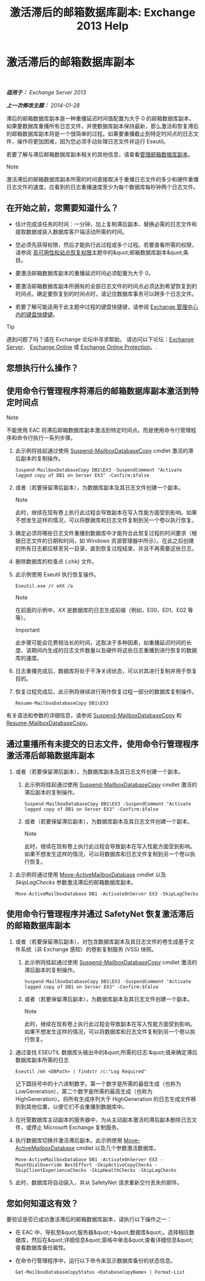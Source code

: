 ﻿---
title: '激活滞后的邮箱数据库副本: Exchange 2013 Help'
TOCTitle: 激活滞后的邮箱数据库副本
ms:assetid: 493d9c40-644d-49d6-9291-949acbcfdcb6
ms:mtpsurl: https://technet.microsoft.com/zh-cn/library/Dd979786(v=EXCHG.150)
ms:contentKeyID: 50490447
ms.date: 05/21/2018
mtps_version: v=EXCHG.150
ms.translationtype: MT
---

# 激活滞后的邮箱数据库副本

 

_**适用于：** Exchange Server 2013_

_**上一次修改主题：** 2014-01-28_

滞后的邮箱数据库副本是一种重播延迟时间值配置为大于 0 的邮箱数据库副本。如果要数据库重播所有日志文件，并使数据库副本保持最新，那么激活和恢复滞后的邮箱数据库副本将是一个很简单的过程。如果要重播截止到特定时间点的日志文件，操作将更加困难，因为您必须手动处理日志文件并运行 Eseutil。

若要了解与滞后邮箱数据库副本相关的其他信息，请查看[管理邮箱数据库副本](managing-mailbox-database-copies-exchange-2013-help.md)。

> [!NOTE]  
> 激活滞后的邮箱数据库副本所需的时间直接取决于重播日志文件的多少和硬件重播日志文件的速度。应看到的日志重播速度至少为每个数据库每秒钟两个日志文件。


## 在开始之前，您需要知道什么？

  - 估计完成该任务的时间：一分钟，加上复制滞后副本、替换必需的日志文件和提取数据或装入数据库客户端活动所需的时间。

  - 您必须先获得权限，然后才能执行此过程或多个过程。若要查看所需的权限，请参阅 [高可用性和站点恢复权限](high-availability-and-site-resilience-permissions-exchange-2013-help.md)主题中的\&quot;邮箱数据库副本\&quot;条目。

  - 要激活邮箱数据库副本的重播延迟时间必须配置为大于 0。

  - 要激活邮箱数据库副本所拥有的全部日志文件的时间点必须达到希望恢复到的时间点。确定要恢复到的时间点时，请记住数据库事务可以跨多个日志文件。

  - 若要了解可能适用于此主题中过程的键盘快捷键，请参阅 [Exchange 管理中心内的键盘快捷键](keyboard-shortcuts-in-the-exchange-admin-center-exchange-online-protection-help.md)。

> [!TIP]  
> 遇到问题了吗？请在 Exchange 论坛中寻求帮助。 请访问以下论坛：<a href="https://go.microsoft.com/fwlink/p/?linkid=60612">Exchange Server</a>、 <a href="https://go.microsoft.com/fwlink/p/?linkid=267542">Exchange Online</a> 或 <a href="https://go.microsoft.com/fwlink/p/?linkid=285351">Exchange Online Protection</a>。.


## 您想执行什么操作？

## 使用命令行管理程序将滞后的邮箱数据库副本激活到特定时间点

> [!NOTE]  
> 不能使用 EAC 将滞后邮箱数据库副本激活到特定时间点。而是使用命令行管理程序和命令行执行一系列步骤。


1.  此示例将挂起通过使用 [Suspend-MailboxDatabaseCopy](https://technet.microsoft.com/zh-cn/library/dd351074\(v=exchg.150\)) cmdlet 激活的滞后副本的复制操作。
    
        Suspend-MailboxDatabaseCopy DB1\EX3 -SuspendComment "Activate lagged copy of DB1 on Server EX3" -Confirm:$false

2.  或者（若要保留滞后副本），为数据库副本及其日志文件创建一个副本。
    
    > [!NOTE]  
    > 此时，继续在现有卷上执行此过程会导致副本在写入性能方面受到影响。如果不想发生这样的情况，可以将数据库和日志文件复制到另一个卷以执行恢复。


3.  确定必须将哪些日志文件重播到数据库中才能符合此恢复过程的时间要求（根据日志文件的日期和时间，如 Windows 资源管理器中所示）。在此之后创建的所有日志都应移至另一目录，直到恢复过程结束，并且不再需要这些日志。

4.  删除数据库的检查点 (.chk) 文件。

5.  此示例使用 Eseutil 执行恢复操作。
    
        Eseutil.exe /r eXX /a
    
    > [!NOTE]  
    > 在前面的示例中，<em>XX</em> 是数据库的日志生成前缀（例如，E00、E01、E02 等等）。
    
    > [!IMPORTANT]  
    > 此步骤可能会花费相当长的时间，这取决于多种因素，如重播延迟时间的长度、该期间内生成的日志文件数量以及硬件将这些日志重播到进行恢复的数据库的速度。


6.  日志重播完成后，数据库将处于干净关闭状态，可以对其进行复制并用于恢复目的。

7.  恢复过程完成后，此示例将继续进行用作恢复过程一部分的数据库复制操作。
    
        Resume-MailboxDatabaseCopy DB1\EX3

有关语法和参数的详细信息，请参阅 [Suspend-MailboxDatabaseCopy](https://technet.microsoft.com/zh-cn/library/dd351074\(v=exchg.150\)) 和 [Resume-MailboxDatabaseCopy](https://technet.microsoft.com/zh-cn/library/dd335220\(v=exchg.150\))。

## 通过重播所有未提交的日志文件，使用命令行管理程序激活滞后邮箱数据库副本

1.  或者（若要保留滞后副本），为数据库副本及其日志文件创建一个副本。
    
    1.  此示例将挂起通过使用 [Suspend-MailboxDatabaseCopy](https://technet.microsoft.com/zh-cn/library/dd351074\(v=exchg.150\)) cmdlet 激活的滞后副本的复制操作。
        
            Suspend-MailboxDatabaseCopy DB1\EX3 -SuspendComment "Activate lagged copy of DB1 on Server EX3" -Confirm:$false
    
    2.  或者（若要保留滞后副本），为数据库副本及其日志文件创建一个副本。
        
        > [!NOTE]  
        > 此时，继续在现有卷上执行此过程会导致副本在写入性能方面受到影响。如果不想发生这样的情况，可以将数据库和日志文件复制到另一个卷以执行恢复。


2.  此示例将通过使用 [Move-ActiveMailboxDatabase](https://technet.microsoft.com/zh-cn/library/dd298068\(v=exchg.150\)) cmdlet 以及 *SkipLagChecks* 参数激活滞后的邮箱数据库副本。
    
        Move-ActiveMailboxDatabase DB1 -ActivateOnServer EX3 -SkipLagChecks

## 使用命令行管理程序并通过 SafetyNet 恢复激活滞后的邮箱数据库副本

1.  或者（若要保留滞后副本），对包含数据库副本及其日志文件的卷生成基于文件系统（非 Exchange 感知）的卷影复制服务 (VSS) 快照。
    
    1.  此示例将挂起通过使用 [Suspend-MailboxDatabaseCopy](https://technet.microsoft.com/zh-cn/library/dd351074\(v=exchg.150\)) cmdlet 激活的滞后副本的复制操作。
        
            Suspend-MailboxDatabaseCopy DB1\EX3 -SuspendComment "Activate lagged copy of DB1 on Server EX3" -Confirm:$false
    
    2.  或者（若要保留滞后副本），为数据库副本及其日志文件创建一个副本。
        
        > [!NOTE]  
        > 此时，继续在现有卷上执行此过程会导致副本在写入性能方面受到影响。如果不想发生这样的情况，可以将数据库和日志文件复制到另一个卷以执行恢复。


2.  通过查找 ESEUTIL 数据库头输出中的\&quot;所需的日志:\&quot;值来确定滞后数据库副本所需的日志
    
        Eseutil /mh <DBPath> | findstr /c:"Log Required"
    
    记下圆括号中的十六进制数字。第一个数字是所需的最低生成（也称为 LowGeneration），第二个数字是所需的最高生成（也称为 HighGeneration）。将所有生成序列大于 HighGeneration 的日志生成文件移到到其他位置，以便它们不会重播到数据库中。

3.  在托管数据库主动副本的服务器中，为从主动副本激活的滞后副本删除日志文件，或停止 Microsoft Exchange 复制服务。

4.  执行数据库切换并激活滞后副本。此示例使用 [Move-ActiveMailboxDatabase](https://technet.microsoft.com/zh-cn/library/dd298068\(v=exchg.150\)) cmdlet 以及几个参数激活数据库。
    
        Move-ActiveMailboxDatabase DB1 -ActivateOnServer EX3 -MountDialOverride BestEffort -SkipActiveCopyChecks -SkipClientExperienceChecks -SkipHealthChecks -SkipLagChecks

5.  此时，数据库将自动装入，并从 SafetyNet 请求重新交付丢失的邮件。

## 您如何知道这有效？

要验证是否已成功激活滞后的邮箱数据库副本，请执行以下操作之一：

  - 在 EAC 中，导航至\&quot;服务器\&quot;\>\&quot;数据库\&quot;。选择相应数据库，然后在\&quot;详细信息\&quot;窗格中单击\&quot;查看详细信息\&quot;查看数据库备份属性。

  - 在命令行管理程序中，运行以下命令来显示数据库备份的状态信息。
    
        Get-MailboxDatabaseCopyStatus <DatabaseCopyName> | Format-List

